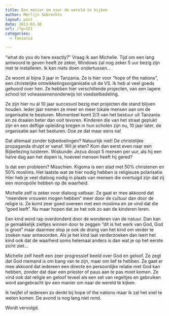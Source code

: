 ```yaml
---
title: Een manier om naar de wereld te kijken
author: Merlijn Sebrechts
layout: post
date: 2013-03-30
url: /?p=151
categories:
  - Tanzania

---
```

&#8220;what do you do here exactly?&#8221; Vraag ik aan Michelle. Tijd om een lang antwoord te geven heeft ze zeker, Windows zal nog zeker 5 uur bezig zijn met te installeren. Ik kan niets doen ondertussen&#8230;

Ze woont al bijna 3 jaar in Tanzania. Ze is hier voor &#8220;hope of the nations&#8221;, een christelijke ontwikkelingsorganisatie uit de VS. Ik heb al veel goeds gehoord over hen. Ze hebben hier verschillende projecten, van een lagere school tot volwassenenonderwijs tot voedselbedeling.

Ze zijn hier nu al 10 jaar succesvol bezig met projecten die stand blijven houden. Ieder jaar nemen ze meer en meer lokale mensen aan om de organisatie te besturen. Momenteel komt 2/3 van het bestuur uit Tanzania en ze draaien beter dan ooit tevoren. Kinderen die van het straat geplukt zijn en een deftige opleiding kregen in hun scholen zijn nu, 10 jaar later, de organisatie aan het besturen. Doe ze dat maar eens na!

Dat allemaal zonder bijbedoelingen? Natuurlijk niet! De christelijke propaganda druipt er vanaf. Wil je eten? Kom dan eerst even naar een Bijbellezing luisteren. Wiskunde: Jezus doopt 5 mensen per uur, als hij een halve dag aan het dopen is, hoeveel mensen heeft hij gered?

Is dat een probleem? Misschien. Kigoma is een stad met 50% christenen en 50% moslims. Het laatste wat ze hier nodig hebben is religieuze polarisatie. Hier heb je veel dialoog nodig in plaats van mensen die overtuigd zijn dat zij een monopolie hebben op de waarheid.

Michelle zelf is zeker voor dialoog vatbaar. Ze gaat er mee akkoord dat &#8220;meerdere vrouwen mogen hebben&#8221; meer door de cultuur dan door de religie is. Ze komt zeer goed overeen met een moslima en ze vind dat die &#8220;goed leeft&#8221;. Nu maar hopen dat ze het ook zo aan de kinderen leren.

Een kind word rap overdonderd door de wonderen van de natuur. Dan kan je gemakkelijk zieltjes winnen door te zeggen &#8220;dit is het werk van God, God is groot&#8221; maar daarmee stop je ook de drang van het kind om verder te zoeken naar antwoorden. Als je het kind laat verderzoeken dan leert het kind ook dat de waarheid soms helemaal anders is dan wat je op het eerste zicht ziet&#8230;

Michelle zelf heeft een zeer progressief beeld over God en geloof. Ze zegt dat God niemand is om bang van te zijn, maar om lief te hebben. Ze gaat er mee akkoord dat iedereen een directe en persoonlijke relatie met God kan hebben, zonder dat daar een priester of paus aan te pas moet komen. Ze vind ook dat religie en geloof teveel als een set van regeltjes en gebruiken word aangebracht ipv een manier om naar de wereld te kijken.

Ik twijfel of iedereen zo denkt bij hope of the nations maar ik zal het snel te weten komen. De avond is nog lang niet rond.

Wordt vervolgd.